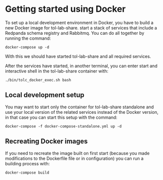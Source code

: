 # Getting started using Docker

To set up a local development environment in Docker, you have to build a new Docker image for
tol-lab-share. start a stack of services that include a Redpanda schema registry and Rabbitmq. 
You can do all together by running the command:

```shell
docker-compose up -d
```

With this we should have started tol-lab-share and all required services. 

After the services have started, in another terminal, you can enter start and interactive shell in the tol-lab-share container
with:

```shell
./bin/tolc_docker_exec.sh bash
```

## Local development setup 

You may want to start only the container for tol-lab-share standalone and use your local version of the
related services instead of the Docker version, in that case you can start this setup with the
command:

```shell
docker-compose -f docker-compose-standalone.yml up -d
```

## Recreating Docker images 
If you need to recreate the image built on first start (because you made modifications
to the Dockerfile file or in configuration) you can run a building process with:

```shell
docker-compose build
```
